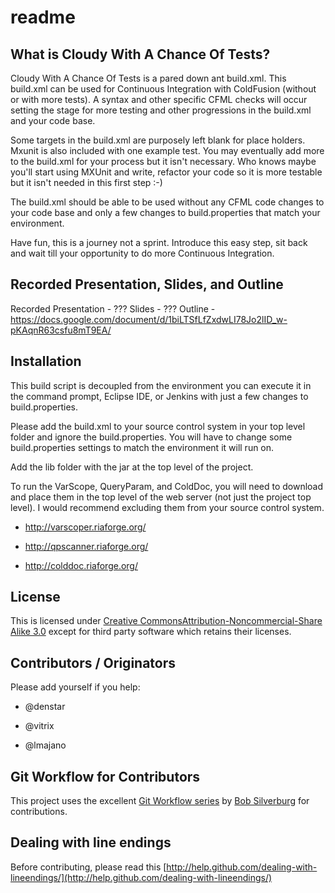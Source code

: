 # readme

## What is Cloudy With A Chance Of Tests?

Cloudy With A Chance Of Tests is a pared down ant build.xml. This build.xml can be used for Continuous Integration with ColdFusion (without or with more tests). A syntax and other specific CFML checks will occur setting the stage for more testing and other progressions in the build.xml and your code base.

Some targets in the build.xml are purposely left blank for place holders. Mxunit is also included with one example test. You may eventually add more to the build.xml for your process but it isn't necessary. Who knows maybe you'll start using MXUnit and write, refactor your code so it is more testable but it isn't needed in this first step :-) 

The build.xml should be able to be used without any CFML code changes to your code base and only a few changes to build.properties that match your environment. 

Have fun, this is a journey not a sprint. Introduce this easy step, sit back and wait till your opportunity to do more Continuous Integration.

## Recorded Presentation, Slides, and Outline

Recorded Presentation - ???
Slides - ???
Outline - https://docs.google.com/document/d/1biLTSfLfZxdwLI78Jo2lID_w-pKAqnR63csfu8mT9EA/

## Installation

This build script is decoupled from the environment you can execute it in the command prompt, Eclipse IDE, or Jenkins with just a few changes to build.properties. 

Please add the build.xml to your source control system in your top level folder and ignore the build.properties. You will have to change some build.properties settings to match the environment it will run on. 

Add the lib folder with the jar at the top level of the project. 

To run the VarScope, QueryParam, and ColdDoc, you will need to download and place them in the top level of the web server (not just the project top level). I would recommend excluding them from your source control system.

* http://varscoper.riaforge.org/

* http://qpscanner.riaforge.org/

* http://colddoc.riaforge.org/

## License

This is licensed under [Creative CommonsAttribution-Noncommercial-Share Alike 3.0](http://creativecommons.org/licenses/by-nc-sa/3.0/us/) except for third party software which retains their licenses. 

## Contributors / Originators

Please add yourself if you help:

* @denstar

* @vitrix

* @lmajano

## Git Workflow for Contributors

This project uses the excellent [Git Workflow series](http://www.silverwareconsulting.com/index.cfm/Git-Workflow) by [Bob Silverburg](https://github.com/bobsilverberg/) for contributions.

## Dealing with line endings

Before contributing, please read this [http://help.github.com/dealing-with-lineendings/](http://help.github.com/dealing-with-lineendings/)